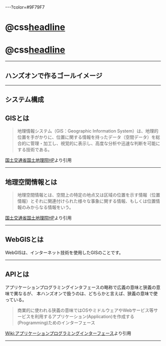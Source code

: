 ---?color=#9F79F7
# @css[headline](WebGIS等)
# @css[headline](基礎知識)

---
## ハンズオンで作るゴールイメージ


---

## システム構成



## GISとは

> 地理情報システム（GIS：Geographic Information System）は、地理的位置を手がかりに、位置に関する情報を持ったデータ（空間データ）を総合的に管理・加工し、視覚的に表示し、高度な分析や迅速な判断を可能にする技術である。

[国土交通省国土地理院HP](http://www.gsi.go.jp/GIS/whatisgis.html)より引用

---
## 地理空間情報とは

> 地理空間情報とは、空間上の特定の地点又は区域の位置を示す情報（位置情報）とそれに関連付けられた様々な事象に関する情報、もしくは位置情報のみからなる情報をいう。

[国土交通省国土地理院HP](http://www.gsi.go.jp/GIS/whatisgis.html)より引用

---
##  WebGISとは

WebGISは、インターネット技術を使用したGISのことです。

---
## APIとは

アプリケーションプログラミングインタフェースの略称で広義の意味と狭義の意味で異なるが、
本ハンズオンで扱うのは、どちらかと言えば、狭義の意味で使っている。
> 商業的に使われる狭義の意味ではOSやミドルウェアやWebサービス等サービスを利用するアプリケーション(Application)を作成する(Programming)ためのインターフェース

[Wiki:アプリケーションプログラミングインターフェース](https://ja.wikipedia.org/wiki/%E3%82%A2%E3%83%97%E3%83%AA%E3%82%B1%E3%83%BC%E3%82%B7%E3%83%A7%E3%83%B3%E3%83%97%E3%83%AD%E3%82%B0%E3%83%A9%E3%83%9F%E3%83%B3%E3%82%B0%E3%82%A4%E3%83%B3%E3%82%BF%E3%83%95%E3%82%A7%E3%83%BC%E3%82%B9)より引用

---
